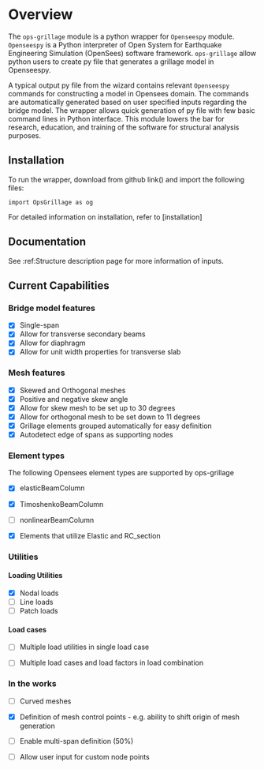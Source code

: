 # Overview

The `ops-grillage` module is a python wrapper for ```Openseespy``` module. ```Openseespy``` 
is a Python interpreter of Open System for Earthquake Engineering Simulation (OpenSees) software framework.
`ops-grillage` allow python users to create py file that generates a grillage model in Openseespy.

A typical output py file from the wizard contains relevant ```Openseespy``` commands for constructing a 
model in Opensees domain. The commands are automatically generated based on user specified inputs 
regarding the bridge model. The wrapper allows quick generation of py file with few basic command lines in Python 
interface. This module lowers the bar for research, education, and training of the software for structural
analysis purposes.

## Installation

To run the wrapper, download from github link() and import the following files:
    
    import OpsGrillage as og
    
For detailed information on installation, refer to [installation]


## Documentation

See :ref:Structure description page for more information of inputs. 

## Current Capabilities

### Bridge model features
- [x] Single-span 
- [x] Allow for transverse secondary beams 
- [x] Allow for diaphragm
- [x] Allow for unit width properties for transverse slab

### Mesh features
- [x] Skewed and Orthogonal meshes
- [x] Positive and negative skew angle
- [x] Allow for skew mesh to be set up to 30 degrees
- [x] Allow for orthogonal mesh to be set down to 11 degrees
- [x] Grillage elements grouped automatically for easy definition
- [x] Autodetect edge of spans as supporting nodes

### Element types
The following Opensees element types are supported by ops-grillage
- [x] elasticBeamColumn
- [x] TimoshenkoBeamColumn  
- [ ] nonlinearBeamColumn
- [x] Elements that utilize Elastic and RC_section


### Utilities
#### Loading Utilities
- [x] Nodal loads
- [ ] Line loads
- [ ] Patch loads 
#### Load cases
- [ ] Multiple load utilities in single load case
- [ ] Multiple load cases and load factors in load combination


### In the works
- [ ] Curved meshes
- [x] Definition of mesh control points - e.g. ability to shift origin of mesh generation
- [ ] Enable multi-span definition (50%)
- [ ] Allow user input for custom node points

